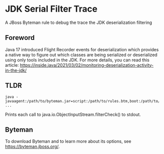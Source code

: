 # JDK Serial Filter Trace

A JBoss Byteman rule to debug the trace the JDK deserialization filtering

## Foreword

Java 17 introduced Flight Recorder events for deserialization which provides a native way to figure out which classes are being serialized or deserialized using only tools included in the JDK. For more details, you can read this article: https://inside.java/2021/03/02/monitoring-deserialization-activity-in-the-jdk/

## TLDR

```shell
java -javaagent:/path/to/byteman.jar=script:/path/to/rules.btm,boot:/path/to/byteman.jar ...
```

Prints each call to java.io.ObjectInputStream.filterCheck() to stdout.

## Byteman

To download Byteman and to learn more about its options, see https://byteman.jboss.org/.
